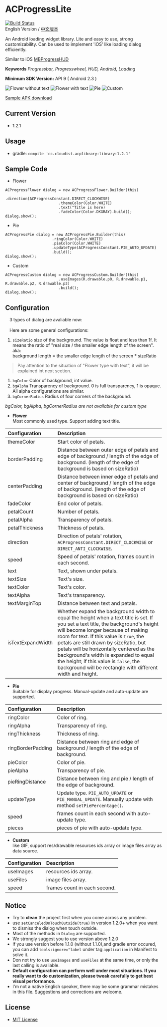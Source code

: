 # ACProgressLite

[![Build Status](https://api.travis-ci.org/Cloudist/ACProgressLite.svg?branch=master)](https://travis-ci.org/Cloudist/ACProgressLite)
<br/>English Version / [中文版本](https://github.com/Cloudist/ACProgressLite/blob/master/README-CHN.md)  

An Android loading widget library. Lite and easy to use, strong customizability. Can be used to implement 'iOS' like loading dialog efficiently.
  
Similar to iOS [MBProgressHUD](https://github.com/jdg/MBProgressHUD)  

**Keywords** *Progressbar, Progresswheel, HUD, Android, Loading*

**Minimum SDK Version:** API 9 ( Android 2.3 )

![Flower without text](https://raw.githubusercontent.com/Cloudist/ACProgressLite/master/intros/screenshot_0.png)
![Flower with text](https://raw.githubusercontent.com/Cloudist/ACProgressLite/master/intros/screenshot_1.png)
![Pie](https://raw.githubusercontent.com/Cloudist/ACProgressLite/master/intros/screenshot_2.png)
![Custom](https://raw.githubusercontent.com/Cloudist/ACProgressLite/master/intros/screenshot_3.png)


[Sample APK download](https://raw.githubusercontent.com/Cloudist/ACProgressLite/master/intros/sample.apk)  

## Current Version
* 1.2.1

## Usage
* gradle: `compile 'cc.cloudist.acplibrary:library:1.2.1'`

## Sample Code
* Flower

```
ACProgressFlower dialog = new ACProgressFlower.Builder(this)
                        .direction(ACProgressConstant.DIRECT_CLOCKWISE)
                        .themeColor(Color.WHITE)
                        .text("Title is here)
                        .fadeColor(Color.DKGRAY).build();
dialog.show();
```

* Pie

```
ACProgressPie dialog = new ACProgressPie.Builder(this)
                     .ringColor(Color.WHITE)
                     .pieColor(Color.WHITE)
                     .updateType(ACProgressConstant.PIE_AUTO_UPDATE)
                     .build();
dialog.show();
```

* Custom

```
ACProgressCustom dialog = new ACProgressCustom.Builder(this)
                        .useImages(R.drawable.p0, R.drawable.p1, R.drawable.p2, R.drawable.p3)
                        .build();
dialog.show();
```

## Configuration
&emsp;3 types of dialog are avaliable now:<br/>  
&emsp;Here are some general configurations:
1.  `sizeRatio` size of the background. The value is float and less than 1f. It means the ratio of "real size / the smaller edge length of the screen". aka:  
background length = the smaller edge length of the screen * sizeRatio  
> Pay attention to the situation of "Flower type with text", it will be explained int next scetion.

1.  `bgColor` Color of background, int value.
1.  `bgAlpha` Transparency of background. 0 is full transparency, 1 is opaque. All alpha configurations are similar.
1.  `bgCornerRadius` Radius of four corners of the background.

*bgColor, bgAlpha, bgCornerRadius are not available for custom type*


* **Flower**  
Most commonly used type. Support adding text title.

**Configuration**|**Description**
:------|:------------------
themeColor|Start color of petals.
borderPadding|Distance between outer edge of petals and edge of background / length of the edge of background. (length of the edge of background is based on sizeRatio)
centerPadding|Distance between inner edge of petals and center of background / length of the edge of background. (length of the edge of background is based on sizeRatio)
fadeColor|End color of petals.
petalCount|Number of petals.
petalAlpha|Transparency of petals.
petalThickness|Thickness of petals.
direction|Direction of petals' rotation, `ACProgressConstant.DIRECT_CLOCKWISE` or `DIRECT_ANTI_CLOCKWISE`.
speed|Speed of petals' rotation, frames count in each second.
text|Text, shown under petals.
textSize|Text's size.
textColor|Text's color.
textAlpha|Text's transparency.
textMarginTop|Distance between text and petals.
isTextExpandWidth|Whether expand the background width to equal the height when a text title is set. If you set a text title, the background's height will become longer because of making room for text. If this value is `true`, the petals are still drawn by sizeRatio, but petals will be horizontally centered as the background's width is expanded to equal the height; if this value is `false`, the background will be rectangle with different width and height.

* **Pie**  
Suitable for display progress. Manual-update and auto-update are supported.

**Configuration**|**Description**
:------|:------------------
ringColor|Color of ring.
ringAlpha|Transparency of ring.
ringThickness|Thickness of ring.
ringBorderPadding|Distance between ring and edge of background / length of the edge of background.
pieColor|Color of pie.
pieAlpha|Transparency of pie.
pieRingDistance|Distance between ring and pie / length of the edge of background.
updateType|Update type. `PIE_AUTO_UPDATE` or `PIE_MANUAL_UPDATE`. Manually update with method `setPiePercentage()`.
speed|frames count in each second with auto-update type.
pieces|pieces of pie with auto-update type.


* **Custom**  
like GIF, support res/drawable resources ids array or image files array as data source.

**Configuration**|**Description**
:------|:------------------
useImages|resources ids array.
useFiles|image files array.
speed|frames count in each second.

## Notice
* Try to **clean** the project first when you come across any problem.
* use `setCanceledOnTouchOutside(true)` in version 1.2.0+ when you want to dismiss the dialog when touch outside.
* Most of the methods in `Dialog` are supported.
* We strongly suggest you to use version above 1.2.0
* If you use version before 1.1.0 (without 1.1.0),and gradle error occured, you can add  `tools:ignore="label` under tag `application` in Manifest to solve it.
* Don not try to use `useImages` and `useFiles` at the same time, or only the last calling is avaliable.
* **Default configuration can perform well under most situations. If you really want to do customization, please tweak carefully to get best visual performance.**
* I'm not a native English speaker, there may be some grammar mistakes in this file. Suggestions and corrections are welcome.

## License
* [MIT License](http://mit-license.org/)
